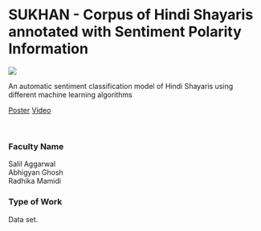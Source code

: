 # SUKHAN - Corpus of Hindi Shayaris annotated with Sentiment Polarity Information

![](10.%20SUKHAN%20-%20Corpus%20of%20Hindi%20Shayaris%20annotated%20with%20Sentiment%20Polarity%20Information.png)

An automatic sentiment classification model of Hindi Shayaris using different machine learning algorithms

[Poster](10.%20SUKHAN%20-%20Corpus%20of%20Hindi%20Shayaris%20annotated%20with%20Sentiment%20Polarity%20Information.pdf)
[Video](controls)

<br>


### Faculty Name

Salil Aggarwal<br>
Abhigyan Ghosh<br>
Radhika Mamidi


### Type of Work

Data set.

